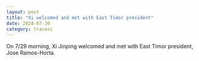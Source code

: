 ```yaml
---
layout: post
title: "Xi welcomed and met with East Timor president"
date: 2024-07-30
category: tracexi
---
```


On 7/29 morning, Xi Jinping welcomed and met with East Timor president, Jose Ramos-Horta.